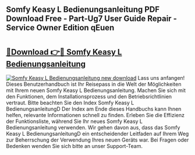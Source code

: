 ## Somfy Keasy L Bedienungsanleitung PDF Download Free - Part-Ug7 User Guide Repair - Service Owner Edition qEuen

# <h2><a href="http://df4wrt.blite.top/?on=Somfy+Keasy+L+Bedienungsanleitung">🔗Download 👉🔴 Somfy Keasy L Bedienungsanleitung</a></h2>

[![Somfy Keasy L Bedienungsanleitung new download](https://i.imgur.com/lujVjoI.png)](http://df4wrt.blite.top/?on=Somfy+Keasy+L+Bedienungsanleitung)
Lass uns anfangen! Dieses Benutzerhandbuch ist Ihr Reisepass in die Welt der Möglichkeiten mit Ihrem neuen Somfy Keasy L Bedienungsanleitung. Machen Sie sich mit den Funktionen, dem Installationsprozess und den Betriebsrichtlinien vertraut. Bitte beachten Sie den Index Somfy Keasy L BedienungsanleitungD Der Index am Ende dieses Handbuchs kann Ihnen helfen, relevante Informationen schnell zu finden. Erleben Sie die Effizienz der Funktionsliste, während Sie Ihr neues Somfy Keasy L Bedienungsanleitung verwenden. Wir gehen davon aus, dass das Somfy Keasy L BedienungsanleitungD ein entscheidender Leitfaden auf Ihrem Weg zur Beherrschung der Verwendung Ihres neuen Geräts war. Bei Fragen oder Bedenken wenden Sie sich bitte an unser Support-Team.
